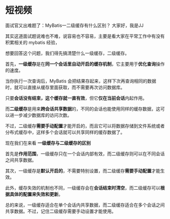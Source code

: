 # 短视频

面试官又出难题了：MyBatis一二级缓存有什么区别？ 大家好，我是JJ



其实这道面试题说难也不难，说容易也不容易，主要是看大家在平常工作中有没有积累相关的 mybatis 经验，



想要回答这个问题，我们得先搞清楚什么一级缓存，二级缓存。



首先，**一级缓存**是在**同一个会话里自动开启的缓存机制**，它主要用于**优化查询**操作的速度。



当你执行一次查询后，MyBatis 会把结果存起来，这样下次再查询相同的数据时，就可以直接从缓存里面获取，而不需要再次访问数据库。



只要**会话没有结束，这个缓存就一直有效**，但它**仅在当前会话**内起作用。



而**二级缓存**是用来**跨会话共享数据**的，不同的会话也能使用同样的缓存数据，这可以进一步减少数据库的访问次数。



不过，二级缓存**需要手动配置**才能开启的，而且它可以将数据存储到文件系统或者分布式缓存中，这样多个会话就可以共享同样的缓存数据了。



现在我们在来看 **一级缓存与二级缓存的区别**



首先是**作用范围**，一级缓存只在一个会话内部有效，而二级缓存则可以在不同会话之间共享数据。



其次，一级缓存是**默认开启的**，不需要特别设置，而二级缓存**需要手动配置**才能生效。



此外，缓存失效的机制也不同，一级缓存会在**会话结束时清空**，而二级缓存可以**根据具体的配置来失效和更新**。



总的来说，一级缓存适合在单个会话内共享数据，而二级缓存适合在多个会话之间共享数据。不过，记住二级缓存需要手动设置才能使用。


